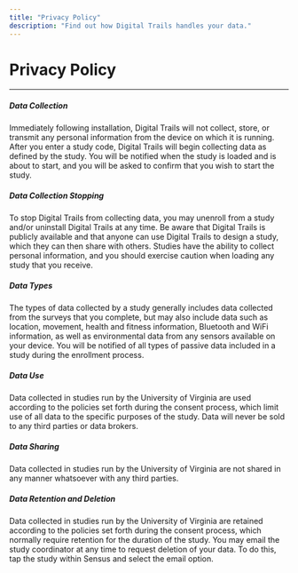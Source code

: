 ```yaml
---
title: "Privacy Policy"
description: "Find out how Digital Trails handles your data."
---
```


# Privacy Policy

---

##### Data Collection
Immediately following installation, Digital Trails will not collect, store, or transmit any personal information from the device on which it is running. After you enter a study code, Digital Trails will begin collecting data as defined by the study. You will be notified when the study is loaded and is about to start, and you will be asked to confirm that you wish to start the study. 

##### Data Collection Stopping
To stop Digital Trails from collecting data, you may unenroll from a study and/or uninstall Digital Trails at any time. Be aware that Digital Trails is publicly available and that anyone can use Digital Trails to design a study, which they can then share with others. Studies have the ability to collect personal information, and you should exercise caution when loading any study that you receive.

##### Data Types
The types of data collected by a study generally includes data collected from the surveys that you complete, but may also include data such as location, movement, health and fitness information, Bluetooth and WiFi information, as well as environmental data from any sensors available on your device. You will be notified of all types of passive data included in a study during the enrollment process.

##### Data Use
Data collected in studies run by the University of Virginia are used according to the policies set forth during the consent process, which limit use of all data to the specific purposes of the study. Data will never be sold to any third parties or data brokers.

##### Data Sharing
Data collected in studies run by the University of Virginia are not shared in any manner whatsoever with any third parties.

##### Data Retention and Deletion
Data collected in studies run by the University of Virginia are retained according to the policies set forth during the consent process, which normally require retention for the duration of the study. You may email the study coordinator at any time to request deletion of your data. To do this, tap the study within Sensus and select the email option.
